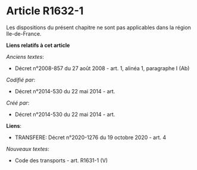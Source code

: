 # Article R1632-1

Les dispositions du présent chapitre ne sont pas applicables dans la région Ile-de-France.

**Liens relatifs à cet article**

_Anciens textes_:

  - Décret n°2008-857 du 27 août 2008 - art. 1, alinéa 1, paragraphe I (Ab)

_Codifié par_:

  - Décret n°2014-530 du 22 mai 2014 - art.

_Créé par_:

  - Décret n°2014-530 du 22 mai 2014 - art.

**Liens**:

  - TRANSFERE: Décret n°2020-1276 du 19 octobre 2020 - art. 4

_Nouveaux textes_:

  - Code des transports - art. R1631-1 (V)
